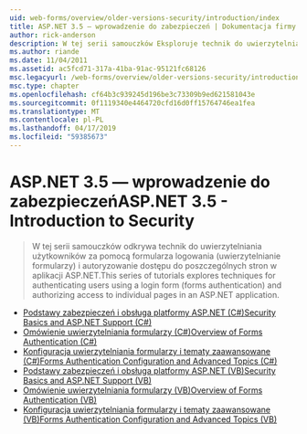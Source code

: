 ```yaml
---
uid: web-forms/overview/older-versions-security/introduction/index
title: ASP.NET 3.5 — wprowadzenie do zabezpieczeń | Dokumentacja firmy Microsoft
author: rick-anderson
description: W tej serii samouczków Eksploruje technik do uwierzytelniania użytkowników za pomocą formularza logowania (uwierzytelnianie formularzy) i autoryzowanie dostępu do poszczególnych stron...
ms.author: riande
ms.date: 11/04/2011
ms.assetid: ac5fcd71-317a-41ba-91ac-95121fc68126
msc.legacyurl: /web-forms/overview/older-versions-security/introduction
msc.type: chapter
ms.openlocfilehash: cf64b3c939245d196be3c73309b9ed621581043e
ms.sourcegitcommit: 0f1119340e4464720cfd16d0ff15764746ea1fea
ms.translationtype: MT
ms.contentlocale: pl-PL
ms.lasthandoff: 04/17/2019
ms.locfileid: "59385673"
---
```

# <a name="aspnet-35---introduction-to-security"></a><span data-ttu-id="c38bc-103">ASP.NET 3.5 — wprowadzenie do zabezpieczeń</span><span class="sxs-lookup"><span data-stu-id="c38bc-103">ASP.NET 3.5 - Introduction to Security</span></span>

> <span data-ttu-id="c38bc-104">W tej serii samouczków odkrywa technik do uwierzytelniania użytkowników za pomocą formularza logowania (uwierzytelnianie formularzy) i autoryzowanie dostępu do poszczególnych stron w aplikacji ASP.NET.</span><span class="sxs-lookup"><span data-stu-id="c38bc-104">This series of tutorials explores techniques for authenticating users using a login form (forms authentication) and authorizing access to individual pages in an ASP.NET application.</span></span>


- [<span data-ttu-id="c38bc-105">Podstawy zabezpieczeń i obsługa platformy ASP.NET (C#)</span><span class="sxs-lookup"><span data-stu-id="c38bc-105">Security Basics and ASP.NET Support (C#)</span></span>](security-basics-and-asp-net-support-cs.md)
- [<span data-ttu-id="c38bc-106">Omówienie uwierzytelniania formularzy (C#)</span><span class="sxs-lookup"><span data-stu-id="c38bc-106">Overview of Forms Authentication (C#)</span></span>](an-overview-of-forms-authentication-cs.md)
- [<span data-ttu-id="c38bc-107">Konfiguracja uwierzytelniania formularzy i tematy zaawansowane (C#)</span><span class="sxs-lookup"><span data-stu-id="c38bc-107">Forms Authentication Configuration and Advanced Topics (C#)</span></span>](forms-authentication-configuration-and-advanced-topics-cs.md)
- [<span data-ttu-id="c38bc-108">Podstawy zabezpieczeń i obsługa platformy ASP.NET (VB)</span><span class="sxs-lookup"><span data-stu-id="c38bc-108">Security Basics and ASP.NET Support (VB)</span></span>](security-basics-and-asp-net-support-vb.md)
- [<span data-ttu-id="c38bc-109">Omówienie uwierzytelniania formularzy (VB)</span><span class="sxs-lookup"><span data-stu-id="c38bc-109">Overview of Forms Authentication (VB)</span></span>](an-overview-of-forms-authentication-vb.md)
- [<span data-ttu-id="c38bc-110">Konfiguracja uwierzytelniania formularzy i tematy zaawansowane (VB)</span><span class="sxs-lookup"><span data-stu-id="c38bc-110">Forms Authentication Configuration and Advanced Topics (VB)</span></span>](forms-authentication-configuration-and-advanced-topics-vb.md)
